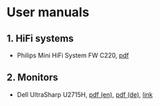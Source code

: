 # User manuals

## 1. HiFi systems

* Philips Mini HiFi System FW C220, [pdf](../books/pdf/fwc220.pdf)

## 2. Monitors

* Dell UltraSharp U2715H, [pdf (en)](../books/pdf/dell-u2715h_users_guide_en-us.pdf), [pdf (de)](../books/pdf/dell-u2715h_users_guide_de-de.pdf), [link](https://www.dell.com/support/home/en-us/product-support/product/dell-u2715h/docs)
